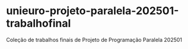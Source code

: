 # unieuro-projeto-paralela-202501-trabalhofinal
Coleção de trabalhos finais de Projeto de Programação Paralela 202501
